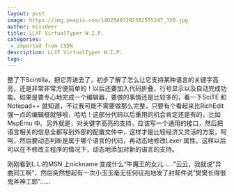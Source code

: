 ```yaml
---
layout: post
image: https://img.peapix.com/14028497192382555247_320.jpg
author: missdeer
title: LLYF VirtualTyper W.I.P.
categories: 
 - imported from CSDN
description: LLYF VirtualTyper W.I.P.
tags: 
---
```


整了下Scintilla，把它弄进去了，初步了解了怎么让它支持某种语言的关键字高亮，还是非常非常方便简单的！以后还要加入代码折叠，行号显示以及自动完成功能。如果是要专心地完成一个编辑器，要做的事情还是比较多的，看一下SciTE 和Notepad++ 就知道，不过我可能不需要做那么完整，只要有个看起来比RichEdit 强一点的编辑框就够啦，哈哈！这部分代码以后重用的机会肯定还是有的，比如MspEmu 中。另外就是，对关键字高亮的支持，应该写一个通用的接口，然后把语言相关的信息全都写到外部的配置文件中，这样才是比较经济又灵活的方案，呵呵，然后要动态判断是属于哪个语言的代码，再动态地修改Lexer 属性。这样以后可以在不修改主程序的情况下，动态地添加对新的语言的支持。

刚刚看到L.L.的MSN 上nickname 变成什么“牛魔王的女儿……”云云，我就说“异曲同工啊”，然后突然想起有一次小玉玉毫无任何征兆地发了封邮件说“樊樊长得很鬼斧神工耶”……

